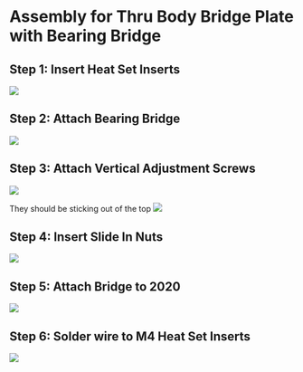 # Assembly for Thru Body Bridge Plate with Bearing Bridge

## Step 1: Insert Heat Set Inserts
![](./exploded%20views/Step%201%20-%20Insert%20Heat%20Set%20Inserts.png)

## Step 2: Attach Bearing Bridge
![](./exploded%20views/Step%202%20-%20Attach%20Bearing%20Bridge.png)

## Step 3: Attach Vertical Adjustment Screws
![](./exploded%20views/Step%203%20-%20Attach%20Vertical%20Adjustment%20Screws.png)

They should be sticking out of the top
![](./exploded%20views/Step%203b%20-%20Example%20of%20screws%20going%20thru.png)

## Step 4: Insert Slide In Nuts
![](./exploded%20views/Step%204%20-%20Insert%20Slide%20In%20Nuts.png)

## Step 5: Attach Bridge to 2020
![](./exploded%20views/Step%205%20-%20Attach%20Bridge%20to%202020.png)

## Step 6: Solder wire to M4 Heat Set Inserts
![](./exploded%20views/Step%206%20-%20Solder%20ground%20wire.png)